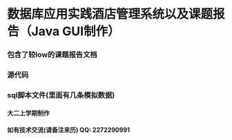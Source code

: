 # 数据库应用实践酒店管理系统以及课题报告（Java GUI制作）

### 包含了较low的课题报告文档

### 源代码

### sql脚本文件(里面有几条模拟数据)


#### 大二上学期制作
#### 如有技术交流(请备注来历) QQ: 2272290991
